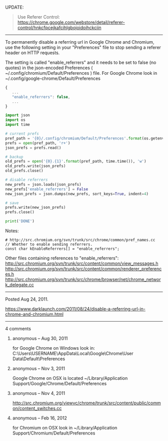 UPDATE:
> Use Referer Control: https://chrome.google.com/webstore/detail/referer-control/hnkcfpcejkafcihlgbojoidoihckciin

---

To permanently disable a referring url in Google Chrome and Chromium, use the following setting in your "Preferences" file to stop sending a referer header on HTTP requests.

The setting is called "enable_referrers" and it needs to be set to false (no quotes) in the json-encoded Preferences ( ~/.config/chromium/Default/Preferences ) file. For Google Chrome look in ~/.config/google-chrome/Default/Preferences

```javascript
{
   ...
   "enable_referrers": false,
   ...
}
```

```py
import json
import os
import time

# current prefs
pref_path = '{0}/.config/chromium/Default/Preferences'.format(os.getenv('HOME'))
prefs = open(pref_path, 'r+')
json_prefs = prefs.read()

# backup
old_prefs = open('{0}.{1}'.format(pref_path, time.time()), 'w')
old_prefs.write(json_prefs)
old_prefs.close()

# disable referrers
new_prefs = json.loads(json_prefs)
new_prefs['enable_referrers'] = False
new_json_prefs = json.dumps(new_prefs, sort_keys=True, indent=4)

# save
prefs.write(new_json_prefs)
prefs.close()

print('DONE')
```

Notes:
```
# http://src.chromium.org/svn/trunk/src/chrome/common/pref_names.cc
// Whether to enable sending referrers.
const char kEnableReferrers[] = "enable_referrers";
```

Other files containing references to "enable_referrers":
http://src.chromium.org/svn/trunk/src/content/common/view_messages.h
http://src.chromium.org/svn/trunk/src/content/common/renderer_preferences.h
http://src.chromium.org/svn/trunk/src/chrome/browser/net/chrome_network_delegate.cc

---

Posted Aug 24, 2011.

https://www.darklaunch.com/2011/08/24/disable-a-referring-url-in-chrome-and-chromium.html

---

4 comments

<ol><li><div>

anonymous &ndash; Aug 30, 2011<div>

for Google Chrome on Windows look in:
C:\Users\USERNAME\AppData\Local\Google\Chrome\User Data\Default\Preferences

</div></div></li><li><div>

anonymous &ndash; Nov 3, 2011<div>

Google Chrome on OSX is located ~/Library/Application Support/Google/Chrome/Default/Preferences

</div></div></li><li><div>

anonymous &ndash; Nov 4, 2011<div>

<a href="http://src.chromium.org/viewvc/chrome/trunk/src/content/public/common/content_switches.cc">http://src.chromium.org/viewvc/chrome/trunk/src/content/public/common/content_switches.cc</a>

</div></div></li><li><div>

anonymous &ndash; Feb 16, 2012<div>

for Chromium on OSX look in ~/Library/Application Support/Chromium/Default/Preferences

</div></div></li></ol>
